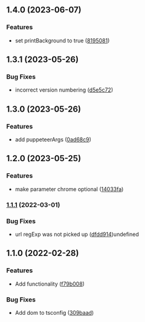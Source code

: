 ## 1.4.0 (2023-06-07)

### Features

- set printBackground to true ([8195081](https://github.com/ChiefORZ/pdf-generator/commit/8195081c510af03e134affbcbf7bd6974b39c00a))

## 1.3.1 (2023-05-26)

### Bug Fixes

- incorrect version numbering ([d5e5c72](https://github.com/ChiefORZ/pdf-generator/commit/d5e5c72b81d245a2874c50da545d3cfc93c6219e))

## 1.3.0 (2023-05-26)

### Features

- add puppeteerArgs ([0ad68c9](https://github.com/ChiefORZ/pdf-generator/commit/0ad68c92e6248eb37b4832d30783337bec204802))

## 1.2.0 (2023-05-25)

### Features

- make parameter chrome optional ([14033fa](https://github.com/ChiefORZ/pdf-generator/commit/14033fa81248bbd63cd085ebfdd796e199805ea8))

### [1.1.1](https://github.com/ChiefORZ/pdf-generator/compare/1.1.0...1.1.1) (2022-03-01)

### Bug Fixes

- url regExp was not picked up ([dfdd914](https://github.com/ChiefORZ/pdf-generator/commit/dfdd91443fd8341c8e58cca1d17916e7a0109d67))undefined

## 1.1.0 (2022-02-28)

### Features

- Add functionality ([f79b008](https://github.com/ChiefORZ/pdf-generator/commit/f79b008f872514fa090de03b3211b955474f9f07))

### Bug Fixes

- Add dom to tsconfig ([309baad](https://github.com/ChiefORZ/pdf-generator/commit/309baad6b3caafb82057a13b7a66a28e37c8a73e))
